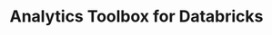 ---
title: Analytics Toolbox for Databricks
description: "Unlock Spatial Analytics in Databricks"
icon: "/img/icons/databricks-analytics-toolbox.png"
repoUrl: https://github.com/CartoDB/analytics-toolbox-databricks

url: analytics-toolbox-databricks
indexPage: "overview/getting-started.md"

cascade:
  basePath: analytics-toolbox-databricks
  menu:
    - title: "Overview"
      folder:
        - title: "Getting started"
        - title: "Installation"
    - title: "Guides"
      folder:
        - title: "Working with geospatial data"
    - title: "SQL Reference"
      folder:
        - title: "Overview"
        - title: "Accessors"
        - title: "Constructors"
        - title: "Formatters"
        - title: "Measurements"
        - title: "Parsers"
        - title: "Predicates"
        - title: "Transformations"
    - title: "Release notes"
---